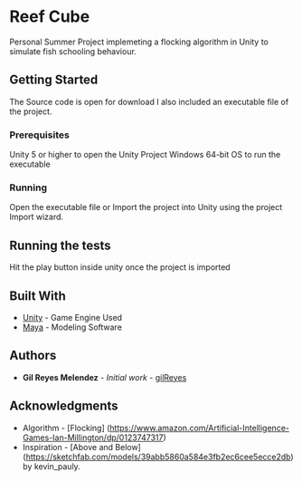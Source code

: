 # Reef Cube

Personal Summer Project implemeting a flocking algorithm in Unity to simulate fish schooling behaviour.

## Getting Started

The Source code is open for download I also included an executable file of the project.
### Prerequisites

Unity 5 or higher to open the Unity Project
Windows 64-bit OS to run the executable

### Running

Open the executable file or Import the project into Unity using the project Import wizard.

## Running the tests

Hit the play button inside unity once the project is imported

## Built With

* [Unity](https://unity3d.com/) - Game Engine Used
* [Maya](https://www.autodesk.eu/products/maya/overview) - Modeling Software

## Authors

* **Gil Reyes Melendez** - *Initial work* - [gilReyes](https://github.com/gilReyes)

## Acknowledgments

* Algorithm - [Flocking] (https://www.amazon.com/Artificial-Intelligence-Games-Ian-Millington/dp/0123747317)
* Inspiration - [Above and Below] (https://sketchfab.com/models/39abb5860a584e3fb2ec6cee5ecce2db) by kevin_pauly.
